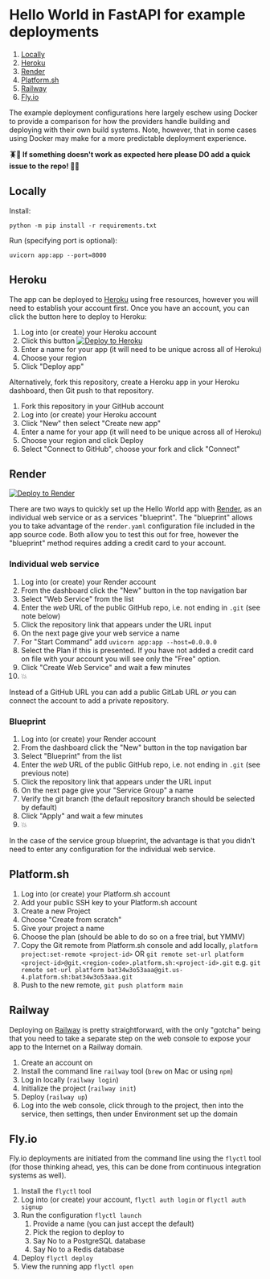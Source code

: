 # Hello World in FastAPI for example deployments

1. [Locally](#locally)
2. [Heroku](#heroku)
3. [Render](#render)
4. [Platform.sh](#platformsh)
5. [Railway](#railway)
6. [Fly.io](#flyio)

The example deployment configurations here largely eschew using Docker to provide a comparison for how the providers handle building and deploying with their own build systems.
Note, however, that in some cases using Docker may make for a more predictable deployment experience.

**🪳🐞 If something doesn't work as expected here please DO add a quick issue to the repo! 🚧🚧**

## Locally

Install:

    python -m pip install -r requirements.txt

Run (specifying port is optional):

    uvicorn app:app --port=8000


## Heroku

The app can be deployed to [Heroku](https://heroku.com) using free resources, however you will need to establish your
account first. Once you have an account, you can click the button here to deploy to Heroku:

1. Log into (or create) your Heroku account
2. Click this button [![Deploy to Heroku](https://www.herokucdn.com/deploy/button.svg)](https://heroku.com/deploy?template=https://github.com/bennylope/python-deployments-hello-world)
3. Enter a name for your app (it will need to be unique across all of Heroku)
4. Choose your region
5. Click "Deploy app"

Alternatively, fork this repository, create a Heroku app in your Heroku dashboard, then Git push to that repository.

1. Fork this repository in your GitHub account
1. Log into (or create) your Heroku account
2. Click "New" then select "Create new app"
3. Enter a name for your app (it will need to be unique across all of Heroku)
4. Choose your region and click Deploy
5. Select "Connect to GitHub", choose your fork and click "Connect"

## Render

[![Deploy to Render](https://render.com/images/deploy-to-render-button.svg)](https://render.com/deploy)

There are two ways to quickly set up the Hello World app with [Render](https://render.com), as an individual web service or as a
services "blueprint". The "blueprint" allows you to take advantage of the `render.yaml` configuration file
included in the app source code. Both allow you to test this out for free, however the "blueprint" method
requires adding a credit card to your account.

### Individual web service

1. Log into (or create) your Render account
2. From the dashboard click the "New" button in the top navigation bar
3. Select "Web Service" from the list
4. Enter the *web* URL of the public GitHub repo, i.e. not ending in `.git` (see note below)
5. Click the repository link that appears under the URL input
6. On the next page give your web service a name
7. For "Start Command" add `uvicorn app:app --host=0.0.0.0`
8. Select the Plan if this is presented. If you have not added a credit card on file with your account
you will see only the "Free" option.
9. Click "Create Web Service" and wait a few minutes
10. 💥

Instead of a GitHub URL you can add a public GitLab URL _or_ you can connect the account to add a
private repository.

### Blueprint

1. Log into (or create) your Render account
2. From the dashboard click the "New" button in the top navigation bar
3. Select "Blueprint" from the list
4. Enter the *web* URL of the public GitHub repo, i.e. not ending in `.git` (see previous note)
5. Click the repository link that appears under the URL input
6. On the next page give your "Service Group" a name
7. Verify the git branch (the default repository branch should be selected by default)
8. Click "Apply" and wait a few minutes
9. 💥

In the case of the service group blueprint, the advantage is that you didn't need to enter
any configuration for the individual web service.

## Platform.sh

1. Log into (or create) your Platform.sh account
2. Add your public SSH key to your Platform.sh account
3. Create a new Project
4. Choose "Create from scratch"
5. Give your project a name
6. Choose the plan (should be able to do so on a free trial, but YMMV)
7. Copy the Git remote from Platform.sh console and add locally,
   `platform project:set-remote <project-id>` OR
   `git remote set-url platform <project-id>@git.<region-code>.platform.sh:<project-id>.git`
   e.g. `git remote set-url platform bat34w3o53aaa@git.us-4.platform.sh:bat34w3o53aaa.git`
7. Push to the new remote, `git push platform main`

## Railway

Deploying on [Railway](https://railway.app/) is pretty straightforward, with the only "gotcha" being that you need to take a separate step on the web console to expose your app to the Internet on a Railway domain.

1. Create an account on 
2. Install the command line `railway` tool (`brew` on Mac or using `npm`)
3. Log in locally (`railway login`)
4. Initialize the project (`railway init`)
5. Deploy (`railway up`)
6. Log into the web console, click through to the project, then into the service, then settings, then under Environment set up the domain

## Fly.io

Fly.io deployments are initiated from the command line using the `flyctl` tool (for those thinking ahead, yes, this can be done from continuous integration systems as well).

1. Install the `flyctl` tool
2. Log into (or create) your account, `flyctl auth login` or `flyctl auth signup`
3. Run the configuration `flyctl launch`
   1. Provide a name (you can just accept the default)
   2. Pick the region to deploy to
   3. Say No to a PostgreSQL database
   4. Say No to a Redis database
4. Deploy `flyctl deploy`
5. View the running app `flyctl open`
